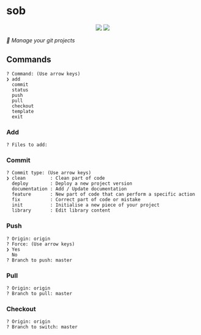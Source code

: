 # sob

<p align = "center">
    <img src="https://img.shields.io/badge/1.0.1-purple?style=for-the-badge&logo=V">
    <img src="https://img.shields.io/badge/Status-in%20development-green?style=for-the-badge">
<p/>

*👻 Manage your git projects*

## Commands
```
? Command: (Use arrow keys)
❯ add 
  commit 
  status 
  push
  pull
  checkout
  template
  exit 
```

### Add
```
? Files to add:
```

### Commit
```
? Commit type: (Use arrow keys)
❯ clean         : Clean part of code 
  deploy        : Deploy a new project version 
  documentation : Add / Update documentation 
  feature       : New part of code that can perform a specific action 
  fix           : Correct part of code or mistake 
  init          : Initialise a new piece of your project 
  library       : Edit library content 
```

### Push
```
? Origin: origin
? Force: (Use arrow keys)
❯ Yes
  No
? Branch to push: master
```

### Pull
```
? Origin: origin
? Branch to pull: master
```

### Checkout
```
? Origin: origin
? Branch to switch: master
```

